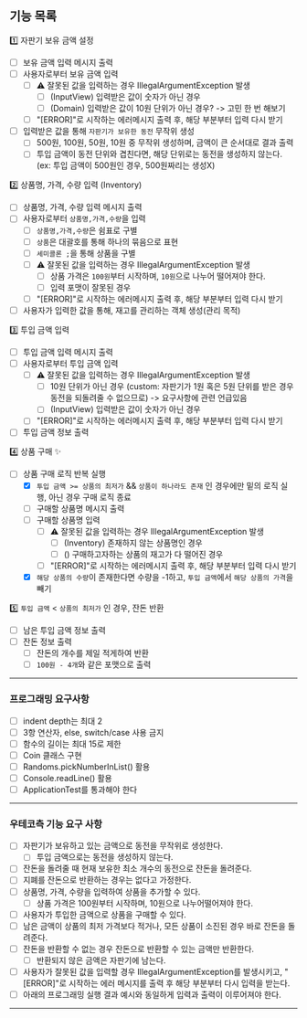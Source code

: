 ## 기능 목록

1️⃣ 자판기 보유 금액 설정

-[ ] 보유 금액 입력 메시지 출력
-[ ] 사용자로부터 보유 금액 입력
    -[ ] ⚠️ 잘못된 값을 입력하는 경우 IllegalArgumentException 발생
        -[ ] (InputView) 입력받은 값이 숫자가 아닌 경우
        -[ ] (Domain) 입력받은 값이 10원 단위가 아닌 경우? -> 고민 한 번 해보기
    -[ ] "[ERROR]"로 시작하는 에러메시지 출력 후, 해당 부분부터 입력 다시 받기
-[ ] 입력받은 값을 통해 `자판기가 보유한 동전` 무작위 생성
    -[ ] 500원, 100원, 50원, 10원 중 무작위 생성하며, 금액이 큰 순서대로 결과 출력
    -[ ] 투입 금액이 동전 단위와 겹친다면, 해당 단위로는 동전을 생성하지 않는다. (ex: 투입 금액이 500원인 경우, 500원짜리는 생성X)

2️⃣ 상품명, 가격, 수량 입력 (Inventory)

-[ ] 상품명, 가격, 수량 입력 메시지 출력
-[ ] 사용자로부터 `상품명,가격,수량`을 입력
    -[ ] `상품명,가격,수량`은 쉼표로 구별
    -[ ] `상품`은 대괄호를 통해 하나의 묶음으로 표현
    -[ ] `세미콜론 ;`을 통해 상품을 구별
    -[ ] ⚠️ 잘못된 값을 입력하는 경우 IllegalArgumentException 발생
        -[ ] 상품 가격은 `100원`부터 시작하며, `10원`으로 나누어 떨어져야 한다.
        -[ ] 입력 포맷이 잘못된 경우
    -[ ] "[ERROR]"로 시작하는 에러메시지 출력 후, 해당 부분부터 입력 다시 받기
-[ ] 사용자가 입력한 값을 통해, 재고를 관리하는 객체 생성(관리 목적)

3️⃣ 투입 금액 입력

-[ ] 투입 금액 입력 메시지 출력
-[ ] 사용자로부터 투입 금액 입력
    -[ ] ⚠️ 잘못된 값을 입력하는 경우 IllegalArgumentException 발생
        -[ ] 10원 단위가 아닌 경우 (custom: 자판기가 1원 혹은 5원 단위를 받은 경우 동전을 되돌려줄 수 없으므로) -> 요구사항에 관련 언급있음
        -[ ] (InputView) 입력받은 값이 숫자가 아닌 경우
    -[ ] "[ERROR]"로 시작하는 에러메시지 출력 후, 해당 부분부터 입력 다시 받기
-[ ] 투입 금액 정보 출력

4️⃣ 상품 구매 ✨

-[ ] 상품 구매 로직 반복 실행
    -[x] `투입 금액 >= 상품의 최저가` && `상품이 하나라도 존재` 인 경우에만 밑의 로직 실행, 아닌 경우 구매 로직 종료
    -[ ] 구매할 상품명 메시지 출력
    -[ ] 구매할 상품명 입력
        -[ ] ⚠️ 잘못된 값을 입력하는 경우 IllegalArgumentException 발생
            -[ ] (Inventory) 존재하지 않는 상품명인 경우
            -[ ] () 구매하고자하는 상품의 재고가 다 떨어진 경우
        -[ ] "[ERROR]"로 시작하는 에러메시지 출력 후, 해당 부분부터 입력 다시 받기
    -[x] `해당 상품의 수량`이 존재한다면 수량을 -1하고, `투입 금액`에서 `해당 상품의 가격`을 빼기

5️⃣ `투입 금액` < `상품의 최저가` 인 경우, 잔돈 반환

-[ ] 남은 투입 금액 정보 출력
-[ ] 잔돈 정보 출력
    -[ ] 잔돈의 개수를 제일 적게하여 반환
    -[ ] `100원 - 4개`와 같은 포맷으로 출력

---

### 프로그래밍 요구사항

-[ ] indent depth는 최대 2
-[ ] 3항 연산자, else, switch/case 사용 금지
-[ ] 함수의 길이는 최대 15로 제한
-[ ] Coin 클래스 구현
-[ ] Randoms.pickNumberInList() 활용
-[ ] Console.readLine() 활용
-[ ] ApplicationTest를 통과해야 한다

---

### 우테코측 기능 요구 사항

-[ ] 자판기가 보유하고 있는 금액으로 동전을 무작위로 생성한다.
    -[ ] 투입 금액으로는 동전을 생성하지 않는다.
-[ ] 잔돈을 돌려줄 때 현재 보유한 최소 개수의 동전으로 잔돈을 돌려준다.
-[ ] 지폐를 잔돈으로 반환하는 경우는 없다고 가정한다.
-[ ] 상품명, 가격, 수량을 입력하여 상품을 추가할 수 있다.
    -[ ] 상품 가격은 100원부터 시작하며, 10원으로 나누어떨어져야 한다.
-[ ] 사용자가 투입한 금액으로 상품을 구매할 수 있다.
-[ ] 남은 금액이 상품의 최저 가격보다 적거나, 모든 상품이 소진된 경우 바로 잔돈을 돌려준다.
-[ ] 잔돈을 반환할 수 없는 경우 잔돈으로 반환할 수 있는 금액만 반환한다.
    -[ ] 반환되지 않은 금액은 자판기에 남는다.
-[ ] 사용자가 잘못된 값을 입력할 경우 IllegalArgumentException를 발생시키고, "[ERROR]"로 시작하는 에러 메시지를 출력 후 해당 부분부터 다시 입력을 받는다.
-[ ] 아래의 프로그래밍 실행 결과 예시와 동일하게 입력과 출력이 이루어져야 한다.

---



